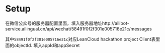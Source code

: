 # Setup

在微信公众号的服务器配置里面，填入服务器地址http://ailibot-service.ailingual.cn/api/wechat/58491f0f2f301e005716e21c/messages

其中`58491f0f2f301e005716e21c`对应LeanCloud hackathon project Client表里面的objectId. 填入appId和appSecret
